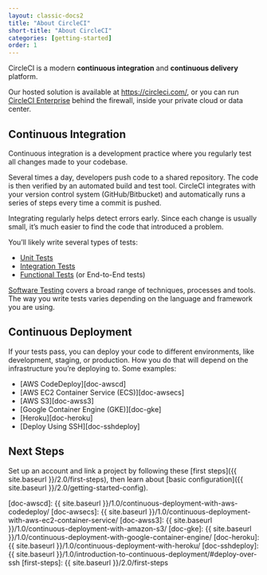 ```yaml
---
layout: classic-docs2
title: "About CircleCI"
short-title: "About CircleCI"
categories: [getting-started]
order: 1
---
```


CircleCI is a modern **continuous integration** and **continuous delivery** platform.

Our hosted solution is available at <https://circleci.com/>, or you can run [CircleCI Enterprise](https://circleci.com/enterprise/) behind the firewall, inside your private cloud or data center.

## Continuous Integration

Continuous integration is a development practice where you regularly test all changes made to your codebase.

Several times a day, developers push code to a shared repository. The code is then verified by an automated build and test tool. CircleCI integrates with your version control system (GitHub/Bitbucket) and automatically runs a series of steps every time a commit is pushed.

Integrating regularly helps detect errors early. Since each change is usually small, it’s much easier to find the code that introduced a problem.

You’ll likely write several types of tests:

* [Unit Tests][wiki-unittest]
* [Integration Tests][wiki-inttest]
* [Functional Tests][wiki-functest] (or End-to-End tests)

[Software Testing][wiki-codetest] covers a broad range of techniques, processes and tools. The way you write tests varies depending on the language and framework you are using.

## Continuous Deployment

If your tests pass, you can deploy your code to different environments, like development, staging, or production. How you do that will depend on the infrastructure you’re deploying to. Some examples:

* [AWS CodeDeploy][doc-awscd]
* [AWS EC2 Container Service (ECS)][doc-awsecs]
* [AWS S3][doc-awss3]
* [Google Container Engine (GKE)][doc-gke]
* [Heroku][doc-heroku]
* [Deploy Using SSH][doc-sshdeploy]

## Next Steps

Set up an account and link a project by following these [first steps]({{ site.baseurl }}/2.0/first-steps), then learn about [basic configuration]({{ site.baseurl }}/2.0/getting-started-config).

[wiki-ci]: https://en.wikipedia.org/wiki/Continuous_integration
[wiki-unittest]: https://en.wikipedia.org/wiki/Unit_testing
[wiki-inttest]: https://en.wikipedia.org/wiki/Integration_testing
[wiki-functest]: https://en.wikipedia.org/wiki/Functional_testing
[wiki-codetest]: https://en.wikipedia.org/wiki/Software_testing
[doc-awscd]:  {{ site.baseurl }}/1.0/continuous-deployment-with-aws-codedeploy/
[doc-awsecs]:  {{ site.baseurl }}/1.0/continuous-deployment-with-aws-ec2-container-service/
[doc-awss3]:  {{ site.baseurl }}/1.0/continuous-deployment-with-amazon-s3/
[doc-gke]:  {{ site.baseurl }}/1.0/continuous-deployment-with-google-container-engine/
[doc-heroku]:  {{ site.baseurl }}/1.0/continuous-deployment-with-heroku/
[doc-sshdeploy]:  {{ site.baseurl }}/1.0/introduction-to-continuous-deployment/#deploy-over-ssh
[first-steps]: {{ site.baseurl }}/2.0/first-steps
